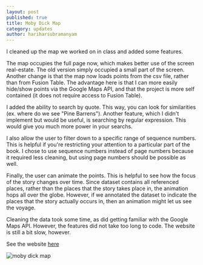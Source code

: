 ```yaml
---
layout: post
published: true
title: Moby Dick Map
category: updates
author: hariharsubramanyam
---
```


I cleaned up the map we worked on in class and added some features.

The map occupies the full page now, which makes better use of the screen real-estate. The old version simply occupied a small part of the screen. Another change is that the map now loads points from the csv file, rather than from Fusion Table. The advantage here is that I can more easily hide/show points via the Google Maps API, and that the project is more self contained (it does not require access to Fusion Table).

I added the ability to search by quote. This way, you can look for similarities (ex. where do we see "Pine Barrens"). Another feature, which I didn't implement but would be useful, is searching by regular expression. This would give you much more power in your searchs.

I also allow the user to filter down to a specific range of sequence numbers. This is helpful if you're restricting your attention to a particular part of the book. I chose to use sequence numbers instead of page numbers because it required less cleaning, but using page numbers should be possible as well.

Finally, the user can animate the points. This is helpful to see how the focus of the story changes over time. Since dataset contains all referenced places, rather than the places that the story takes place in, the animation hops all over the globe. However, if we annotated the dataset to indicate the places that the story actually occurs in, then an animation might let us see the voyage.

Cleaning the data took some time, as did getting familiar with the Google Maps API. However, the features did not take too long to code. The website is still a bit slow, however.

See the website [here](https://mobydick.firebaseapp.com/ "moby dick")

![moby dick map](/assets/moby_dick_map.png)